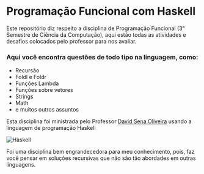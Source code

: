 # Programação Funcional com Haskell

Este repositório diz respeito a disciplina de Programação Funcional (3° Semestre de Ciência da Computação), aqui estão todas as atividades e desafios colocados pelo professor para nos avaliar.

### Aqui você encontra questões de todo tipo na linguagem, como:
- Recursão
- Foldl e Foldr
- Funções Lambda
- Funções sobre vetores
- Strings
- Math
- e muitos outros assuntos

Esta disciplina foi ministrada pelo Professor [David Sena Oliveira](https://github.com/senapk/) usando a linguagem de programação Haskell

![Haskell](https://img.shields.io/badge/Haskell-5e5086?style=for-the-badge&logo=haskell&logoColor=white)

Foi uma disciplina bem engrandecedora para meu conhecimento, pois, faz você pensar em soluções recursivas que não são tão abordades em outras linguagens.
